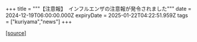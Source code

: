 +++
title = """【注意報】　インフルエンザの注意報が発令されました"""
date = 2024-12-19T06:00:00.000Z
expiryDate = 2025-01-22T04:22:51.959Z
tags = ["kuriyama","news"]
+++


[[source]](https://www.town.kuriyama.hokkaido.jp/soshiki/38/20991.html)
